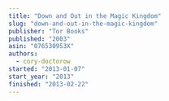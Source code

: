 ```yaml
---
title: "Down and Out in the Magic Kingdom"
slug: "down-and-out-in-the-magic-kingdom"
publisher: "Tor Books"
published: "2003"
asin: "076530953X"
authors:
  - cory-doctorow
started: "2013-01-07"
start_year: "2013"
finished: "2013-02-22"
---
```

